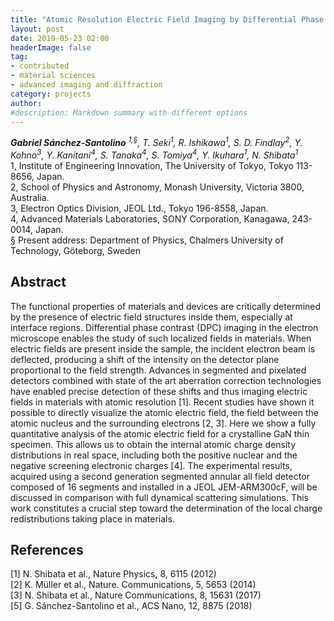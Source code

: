 ```yaml
---
title: "Atomic Resolution Electric Field Imaging by Differential Phase Contrast Scanning Transmission Electron Microscopy"
layout: post
date: 2019-05-23 02:00
headerImage: false
tag:
- contributed
- material sciences
- advanced imaging and diffraction
category: projects
author:
#description: Markdown summary with different options
---
```


_**Gabriel Sánchez-Santolino** <sup>1,§</sup>, T. Seki<sup>1</sup>, R. Ishikawa<sup>1</sup>, S. D. Findlay<sup>2</sup>, Y. Kohno<sup>3</sup>, Y. Kanitani<sup>4</sup>, S. Tanaka<sup>4</sup>, S. Tomiya<sup>4</sup>, Y. Ikuhara<sup>1</sup>, N. Shibata<sup>1</sup>_<br/>
1, Institute of Engineering Innovation, The University of Tokyo, Tokyo 113-8656, Japan. <br/>
2, School of Physics and Astronomy, Monash University, Victoria 3800, Australia.  <br/>
3, Electron Optics Division, JEOL Ltd., Tokyo 196-8558, Japan. <br/>
4, Advanced Materials Laboratories, SONY Corporation, Kanagawa, 243-0014, Japan.<br/>
§ Present address: Department of Physics, Chalmers University of Technology, Göteborg, Sweden<br/>

## Abstract

The functional properties of materials and devices are critically determined by the presence of electric field structures inside them, especially at interface regions. Differential phase contrast (DPC) imaging in the electron microscope enables the study of such localized fields in materials. When electric fields are present inside the sample, the incident electron beam is deflected, producing a shift of the intensity on the detector plane proportional to the field strength. Advances in segmented and pixelated detectors combined with state of the art aberration correction technologies have enabled precise detection of these shifts and thus imaging electric fields in materials with atomic resolution [1]. Recent studies have shown it possible to directly visualize the atomic electric field, the field between the atomic nucleus and the surrounding electrons [2, 3]. Here we show a fully quantitative analysis of the atomic electric field for a crystalline GaN thin specimen. This allows us to obtain the internal atomic charge density distributions in real space, including both the positive nuclear and the negative screening electronic charges [4]. The experimental results, acquired using a second generation segmented annular all field detector composed of 16 segments and installed in a JEOL JEM-ARM300cF, will be discussed in comparison with full dynamical scattering simulations. This work constitutes a crucial step toward the determination of the local charge redistributions taking place in materials. <br/>

## References
[1] N. Shibata et al., Nature Physics, 8, 6115 (2012)<br/>
[2] K. Müller et al., Nature. Communications, 5, 5653 (2014)<br/>
[3] N. Shibata et al., Nature Communications, 8, 15631 (2017)<br/>
[5] G. Sánchez-Santolino et al., ACS Nano, 12, 8875 (2018)<br/>
